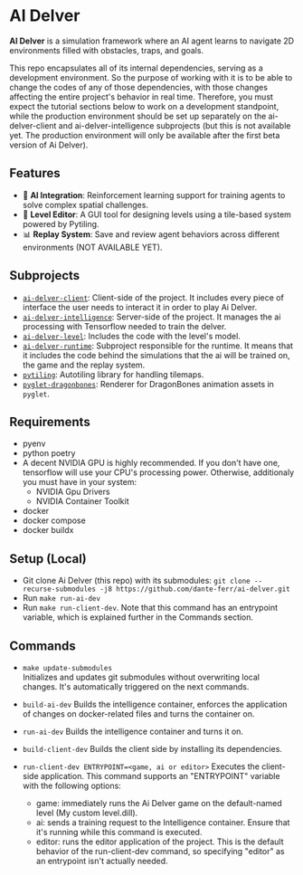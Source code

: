 # AI Delver

**AI Delver** is a simulation framework where an AI agent learns to navigate 2D environments filled with obstacles, traps, and goals.

This repo encapsulates all of its internal dependencies, serving as a development environment. So the purpose of working with it is to be able to change the codes of any of those dependencies, with those changes affecting the entire project's behavior in real time. Therefore, you must expect the tutorial sections below to work on a development standpoint, while the production environment should be set up separately on the ai-delver-client and ai-delver-intelligence subprojects (but this is not available yet. The production environment will only be available after the first beta version of Ai Delver).

## Features

- 🧠 **AI Integration**: Reinforcement learning support for training agents to solve complex spatial challenges.
- 🧱 **Level Editor**: A GUI tool for designing levels using a tile-based system powered by Pytiling.
- 📊 **Replay System**: Save and review agent behaviors across different environments (NOT AVAILABLE YET).

## Subprojects

- [`ai-delver-client`](https://github.com/dante-ferr/ai-delver-client): Client-side of the project. It includes every piece of interface the user needs to interact it in order to play Ai Delver.
- [`ai-delver-intelligence`](https://github.com/dante-ferr/ai_delver_intelligence): Server-side of the project. It manages the ai processing with Tensorflow needed to train the delver.
- [`ai-delver-level`](https://github.com/dante-ferr/ai-delver-level.git): Includes the code with the level's model.
- [`ai-delver-runtime`](https://github.com/dante-ferr/ai_delver_runtime): Subproject responsible for the runtime. It means that it includes the code behind the simulations that the ai will be trained on, the game and the replay system.
- [`pytiling`](https://github.com/dante-ferr/pytiling.git): Autotiling library for handling tilemaps.
- [`pyglet-dragonbones`](https://github.com/dante-ferr/pyglet-dragonbones.git): Renderer for DragonBones animation assets in `pyglet`.

## Requirements

- pyenv
- python poetry
- A decent NVIDIA GPU is highly recommended. If you don't have one, tensorflow will use your CPU's processing power. Otherwise, additionaly you must have in your system:
  - NVIDIA Gpu Drivers
  - NVIDIA Container Toolkit
- docker
- docker compose
- docker buildx

## Setup (Local)

- Git clone Ai Delver (this repo) with its submodules: `git clone --recurse-submodules -j8 https://github.com/dante-ferr/ai-delver.git`
- Run `make run-ai-dev`
- Run `make run-client-dev`. Note that this command has an entrypoint variable, which is explained further in the Commands section.

## Commands

- `make update-submodules`  
  Initializes and updates git submodules without overwriting local changes. It's automatically triggered on the next commands.

- `build-ai-dev`
  Builds the intelligence container, enforces the application of changes on docker-related files and turns the container on.

- `run-ai-dev`
  Builds the intelligence container and turns it on.

- `build-client-dev`
  Builds the client side by installing its dependencies.

- `run-client-dev ENTRYPOINT=<game, ai or editor>`
  Executes the client-side application. This command supports an "ENTRYPOINT" variable with the following options:
  - game: immediately runs the Ai Delver game on the default-named level (My custom level.dill).
  - ai: sends a training request to the Intelligence container. Ensure that it's running while this command is executed.
  - editor: runs the editor application of the project. This is the default behavior of the run-client-dev command, so specifying "editor" as an entrypoint isn't actually needed.